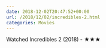 ```yaml
---
date: 2018-12-02T20:47:52+00:00
url: /2018/12/02/incredibles-2.html
categories: Movies
---
```

Watched Incredibles 2 (2018) - ★★★




